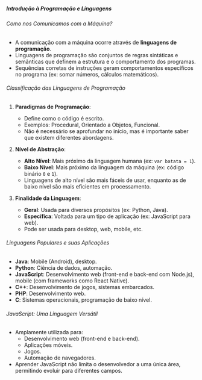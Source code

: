 ##### Introdução à Programação e Linguagens

###### Como nos Comunicamos com a Máquina?
- A comunicação com a máquina ocorre através de **linguagens de programação**.
- Linguagens de programação são conjuntos de regras sintáticas e semânticas que definem a estrutura e o comportamento dos programas.
- Sequências corretas de instruções geram comportamentos específicos no programa (ex: somar números, cálculos matemáticos).

###### Classificação das Linguagens de Programação
1. **Paradigmas de Programação**:
   - Define como o código é escrito.
   - Exemplos: Procedural, Orientado a Objetos, Funcional.
   - Não é necessário se aprofundar no início, mas é importante saber que existem diferentes abordagens.

2. **Nível de Abstração**:
   - **Alto Nível**: Mais próximo da linguagem humana (ex: `var batata = 1`).
   - **Baixo Nível**: Mais próximo da linguagem da máquina (ex: código binário `0` e `1`).
   - Linguagens de alto nível são mais fáceis de usar, enquanto as de baixo nível são mais eficientes em processamento.

3. **Finalidade da Linguagem**:
   - **Geral**: Usada para diversos propósitos (ex: Python, Java).
   - **Específica**: Voltada para um tipo de aplicação (ex: JavaScript para web).
   - Pode ser usada para desktop, web, mobile, etc.

###### Linguagens Populares e suas Aplicações
- **Java**: Mobile (Android), desktop.
- **Python**: Ciência de dados, automação.
- **JavaScript**: Desenvolvimento web (front-end e back-end com Node.js), mobile (com frameworks como React Native).
- **C++**: Desenvolvimento de jogos, sistemas embarcados.
- **PHP**: Desenvolvimento web.
- **C**: Sistemas operacionais, programação de baixo nível.

###### JavaScript: Uma Linguagem Versátil
- Amplamente utilizada para:
  - Desenvolvimento web (front-end e back-end).
  - Aplicações móveis.
  - Jogos.
  - Automação de navegadores.
- Aprender JavaScript não limita o desenvolvedor a uma única área, permitindo evoluir para diferentes campos.
